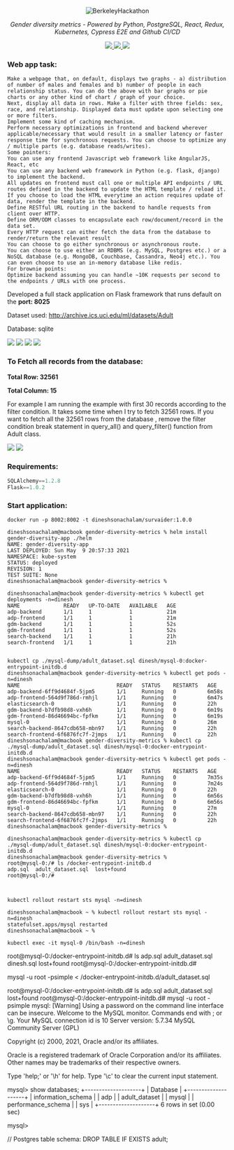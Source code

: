 <p align="center">
  <img src="https://miro.medium.com/max/4800/1*i5VHWsPa9k-u9ffVz0CQdw.jpeg" alt="BerkeleyHackathon">
</p>
<p align="center">
    <em>Gender diversity metrics - Powered by Python, PostgreSQL, React, Redux, Kubernetes, Cypress E2E and Github CI/CD</em>
</p>
<p  align="center">
  <a href="https://github.com/dineshsonachalam/UC-Berkeley-Hackathon/actions/workflows/k8-deploy.yml" alt="CI/CD status">
      <img src="https://github.com/dineshsonachalam/UC-Berkeley-Hackathon/actions/workflows/k8-deploy.yml/badge.svg" />
  </a>
  <a href="https://www.python.org/downloads/release/python-390/" alt="Python 3.9">
      <img src="https://img.shields.io/badge/python-3.9-blue.svg" />
  </a>
  <a href="https://hub.docker.com/repository/docker/dineshsonachalam/gender-diversity-backend" alt="Docker pulls">
      <img src="https://img.shields.io/docker/pulls/dineshsonachalam/gender-diversity-backend.svg" />
  </a>
</p>

### Web app task:
```
Make a webpage that, on default, displays two graphs - a) distribution of number of males and females and b) number of people in each relationship status. You can do the above with bar graphs or pie charts or any other kind of chart / graph of your choice.
Next, display all data in rows. Make a filter with three fields: sex, race, and relationship. Displayed data must update upon selecting one or more filters.
Implement some kind of caching mechanism.
Perform necessary optimizations in frontend and backend wherever applicable/necessary that would result in a smaller latency or faster response time for synchronous requests. You can choose to optimize any / multiple parts (e.g. database reads/writes).
Some pointers: 
You can use any frontend Javascript web framework like AngularJS, React, etc
You can use any backend web framework in Python (e.g. flask, django) to implement the backend.
All updates on frontend must call one or multiple API endpoints / URL routes defined in the backend to update the HTML template / reload it.
If you choose to load the HTML everytime an action requires update of data, render the template in the backend.
Define RESTful URL routing in the backend to handle requests from client over HTTP.
Define ORM/ODM classes to encapsulate each row/document/record in the data set.
Every HTTP request can either fetch the data from the database to render/return the relevant result
You can choose to go either synchronous or asynchronous route.
You can choose to use either an RDBMS (e.g. MySQL, Postgres etc.) or a NoSQL database (e.g. MongoDB, Couchbase, Cassandra, Neo4j etc.). You can even choose to use an in-memory database like redis.
For brownie points: 
Optimize backend assuming you can handle ~10K requests per second to the endpoints / URLs with one process.
```


Developed a full stack application on Flask framework that runs default on the **port: 8025**

Dataset used: http://archive.ics.uci.edu/ml/datasets/Adult

Database: sqlite

![](https://i.imgur.com/sww8r9d.png)
![](https://i.imgur.com/yqoPSCw.png)
![](https://i.imgur.com/1WBQkhK.png)
![](https://i.imgur.com/MkQsYgf.png)

### To Fetch all records from the database:

**Total Row: 32561**

**Total Column: 15**

For example I am running the example with first 30 records according to the filter condition. It takes some time when I try to fetch 32561 rows. If you want to fetch all the 32561 rows from the database , remove the filter condition break statement in query_all() and query_filter() function from Adult class.


![](https://i.imgur.com/zYwGexD.png)
![](https://i.imgur.com/qAH0tqV.png)

### Requirements:

```python
SQLAlchemy==1.2.8
Flask==1.0.2
```

### Start application:

```
docker run -p 8002:8002 -t dineshsonachalam/survaider:1.0.0
```


```
dineshsonachalam@macbook gender-diversity-metrics % helm install gender-diversity-app ./helm
NAME: gender-diversity-app
LAST DEPLOYED: Sun May  9 20:57:33 2021
NAMESPACE: kube-system
STATUS: deployed
REVISION: 1
TEST SUITE: None
dineshsonachalam@macbook gender-diversity-metrics %
```
```
dineshsonachalam@macbook gender-diversity-metrics % kubectl get deployments -n=dinesh
NAME              READY   UP-TO-DATE   AVAILABLE   AGE
adp-backend       1/1     1            1           21m
adp-frontend      1/1     1            1           21m
gdm-backend       1/1     1            1           52s
gdm-frontend      1/1     1            1           52s
search-backend    1/1     1            1           21h
search-frontend   1/1     1            1           21h


kubectl cp ./mysql-dump/adult_dataset.sql dinesh/mysql-0:docker-entrypoint-initdb.d 
dineshsonachalam@macbook gender-diversity-metrics % kubectl get pods -n=dinesh
NAME                               READY   STATUS    RESTARTS   AGE
adp-backend-6ff9d4684f-5jpm5       1/1     Running   0          6m58s
adp-frontend-564d9f786d-rmhjl      1/1     Running   0          6m47s
elasticsearch-0                    1/1     Running   0          22h
gdm-backend-b7dfb98d8-vxh6h        1/1     Running   0          6m19s
gdm-frontend-86d46694bc-fpfkm      1/1     Running   0          6m19s
mysql-0                            1/1     Running   0          26m
search-backend-8647cdb658-mbn97    1/1     Running   0          22h
search-frontend-6f6876fc7f-2jmps   1/1     Running   0          22h
dineshsonachalam@macbook gender-diversity-metrics % kubectl cp ./mysql-dump/adult_dataset.sql dinesh/mysql-0:docker-entrypoint-initdb.d
dineshsonachalam@macbook gender-diversity-metrics % kubectl get pods -n=dinesh
NAME                               READY   STATUS    RESTARTS   AGE
adp-backend-6ff9d4684f-5jpm5       1/1     Running   0          7m35s
adp-frontend-564d9f786d-rmhjl      1/1     Running   0          7m24s
elasticsearch-0                    1/1     Running   0          22h
gdm-backend-b7dfb98d8-vxh6h        1/1     Running   0          6m56s
gdm-frontend-86d46694bc-fpfkm      1/1     Running   0          6m56s
mysql-0                            1/1     Running   0          27m
search-backend-8647cdb658-mbn97    1/1     Running   0          22h
search-frontend-6f6876fc7f-2jmps   1/1     Running   0          22h
dineshsonachalam@macbook gender-diversity-metrics %
```

```
dineshsonachalam@macbook gender-diversity-metrics % kubectl cp ./mysql-dump/adult_dataset.sql dinesh/mysql-0:docker-entrypoint-initdb.d
dineshsonachalam@macbook gender-diversity-metrics %
root@mysql-0:/# ls /docker-entrypoint-initdb.d
adp.sql  adult_dataset.sql  lost+found
root@mysql-0:/#



kubectl rollout restart sts mysql -n=dinesh

dineshsonachalam@macbook ~ % kubectl rollout restart sts mysql -n=dinesh
statefulset.apps/mysql restarted
dineshsonachalam@macbook ~ %

kubectl exec -it mysql-0 /bin/bash -n=dinesh 
```

root@mysql-0:/docker-entrypoint-initdb.d# ls
adp.sql  adult_dataset.sql  dinesh.sql	lost+found
root@mysql-0:/docker-entrypoint-initdb.d#

mysql -u root -psimple < /docker-entrypoint-initdb.d/adult_dataset.sql


root@mysql-0:/docker-entrypoint-initdb.d# ls
adp.sql  adult_dataset.sql  lost+found
root@mysql-0:/docker-entrypoint-initdb.d# mysql -u root -psimple
mysql: [Warning] Using a password on the command line interface can be insecure.
Welcome to the MySQL monitor.  Commands end with ; or \g.
Your MySQL connection id is 10
Server version: 5.7.34 MySQL Community Server (GPL)

Copyright (c) 2000, 2021, Oracle and/or its affiliates.

Oracle is a registered trademark of Oracle Corporation and/or its
affiliates. Other names may be trademarks of their respective
owners.

Type 'help;' or '\h' for help. Type '\c' to clear the current input statement.

mysql> show databases;
+--------------------+
| Database           |
+--------------------+
| information_schema |
| adp                |
| adult_dataset      |
| mysql              |
| performance_schema |
| sys                |
+--------------------+
6 rows in set (0.00 sec)

mysql>



// Postgres table schema:
DROP TABLE IF EXISTS adult;
